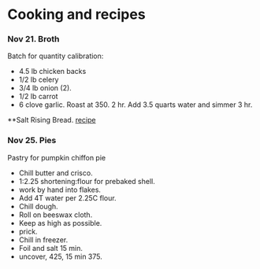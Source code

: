 # Cooking and recipes

### Nov 21.  Broth

Batch for quantity calibration:
 - 4.5 lb chicken backs
 - 1/2 lb celery
 - 3/4 lb onion (2).
 - 1/2 lb carrot
 - 6 clove garlic.
Roast at 350. 2 hr.  Add 3.5 quarts water and simmer 3 hr.

**Salt Rising Bread.  [recipe](./salt_rising.png)
 
### Nov 25.  Pies

Pastry for pumpkin chiffon pie
 - Chill butter and crisco.
 - 1:2.25 shortening:flour for prebaked shell.
 - work by hand into flakes.
 - Add 4T water per 2.25C flour.
 - Chill dough.
 - Roll on beeswax cloth.
 - Keep as high as possible.
 - prick.
 - Chill in freezer.  
 - Foil and salt 15 min. 
 - uncover, 425, 15 min 375.
 
